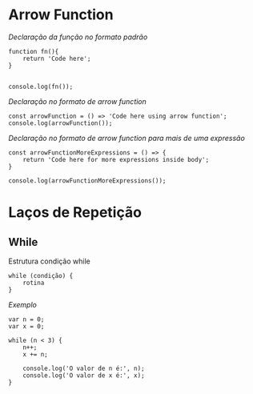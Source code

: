# Arrow Function
*Declaração da função no formato padrão*
```
function fn(){
    return 'Code here';
}


console.log(fn());
```

*Declaração no formato de arrow function*
```
const arrowFunction = () => 'Code here using arrow function';
console.log(arrowFunction());
```

*Declaração no formato de arrow function para mais de uma expressão*
```
const arrowFunctionMoreExpressions = () => {
    return 'Code here for more expressions inside body';
}

console.log(arrowFunctionMoreExpressions());
```


# Laços de Repetição 
## While 
Estrutura condição while
```
while (condição) {
    rotina
}
```

*Exemplo*
```
var n = 0;
var x = 0;

while (n < 3) { 
    n++; 
    x += n; 

    console.log('O valor de n é:', n);
    console.log('O valor de x é:', x);
}
```

